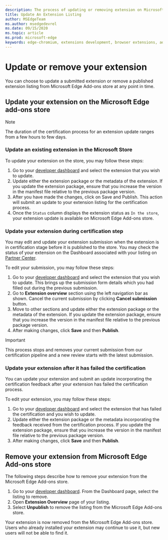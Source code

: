 ```yaml
---
description: The process of updating or removing extension on Microsoft Store.
title: Update An Extension Listing
author: MSEdgeTeam
ms.author: msedgedevrel
ms.date: 09/15/2020
ms.topic: article
ms.prod: microsoft-edge
keywords: edge-chromium, extensions development, browser extensions, addons, partner center, developer
---
```


# Update or remove your extension  

You can choose to update a submitted extension or remove a published extension listing from Microsoft Edge Add-ons store at any point in time. 


## Update your extension on the Microsoft Edge add-ons store

> [!NOTE]
> The duration of the certification process for an extension update ranges from a few hours to few days.

### Update an existing extension in the Microsoft Store

To update your extension on the store, you may follow these steps:

1.  Go to your [developer dashboard][MicrosoftPartnerCenter] and select the extension that you wish to update.
1.  Update either the extension package or the metadata of the extension. If you update the extension package, ensure that you increase the version in the manifest file relative to the previous package version.
1.  After you have made the changes, click on Save and Publish. This action will submit an update to your extension listing for the certification process.
1.  Once the `Status` column displays the extension status as `In the store`, your extension update is available on Microsoft Edge Add-ons store.  


### Update your extension during certification step

You may edit and update your extension submission when the extension is in certification stage before it is published to the store.  You may check the status of your extension on the Dashboard associated with your listing on [Partner Center][MicrosoftPartnerCenter].

To edit your submission, you may follow these steps:  

1.  Go to your [developer dashboard][MicrosoftPartnerCenter] and select the extension that you wish to update. This brings up the submission form details which you had filled out during the previous submission.
1.  Go to **Extension overview** section using the left navigation bar as shown.  Cancel the current submission by clicking **Cancel submission** button.  
1.  Move to other sections and update either the extension package or the metadata of the extension. If you update the extension package, ensure that you increase the version in the manifest file relative to the previous package version.
1.  After making changes, click **Save** and then **Publish**.  

> [!IMPORTANT]
> This process stops and removes your current submission from our certification pipeline and a new review starts with the latest submission.



### Update your extension after it has failed the certification

You can update your extension and submit an update incorporating the certification feedback after your extension has failed the certification process.

To edit your extension, you may follow these steps:

1. Go to your [developer dashboard][MicrosoftPartnerCenter] and select the extension that has failed the certification and you wish to update. 
1. Update either the extension package or the metadata incorporating the feedback received from the certification process. If you update the extension package, ensure that you increase the version in the manifest file relative to the previous package version.
1.  After making changes, click **Save** and then **Publish**.
 



## Remove your extension from Microsoft Edge Add-ons store

The following steps describe how to remove your extension from the Microsoft Edge Add-ons store.  

1.  Go to your [developer dashboard][MicrosoftPartnerCenter].  From the Dashboard page, select the listing to remove.  
1.  Open **Extension Overview** page of your listing.  
1.  Select **Unpublish** to remove the listing from the Microsoft Edge Add-ons store.  

Your extension is now removed from the Microsoft Edge Add-ons store. Users who already installed your extension may continue to use it, but new users will not be able to find it.  


<!-- image links -->  

<!-- links -->  

[MicrosoftPartnerCenter]: https://partner.microsoft.com/dashboard/microsoftedge/public/login?ref=dd "Partner Center"  
